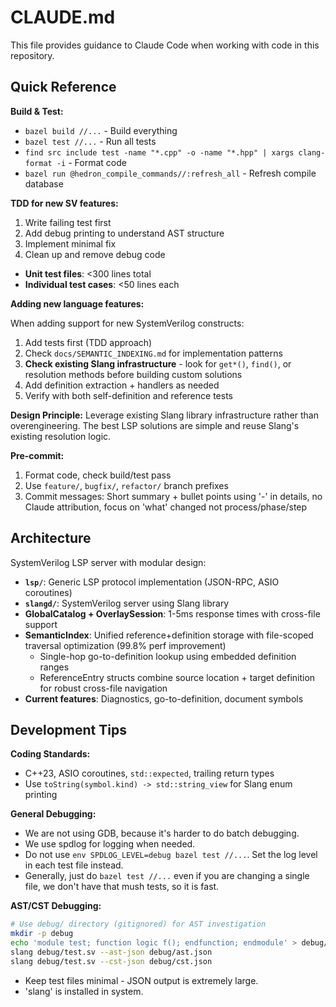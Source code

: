 # CLAUDE.md

This file provides guidance to Claude Code when working with code in this repository.

## Quick Reference

**Build & Test:**

- `bazel build //...` - Build everything
- `bazel test //...` - Run all tests
- `find src include test -name "*.cpp" -o -name "*.hpp" | xargs clang-format -i` - Format code
- `bazel run @hedron_compile_commands//:refresh_all` - Refresh compile database

**TDD for new SV features:**

1. Write failing test first
2. Add debug printing to understand AST structure
3. Implement minimal fix
4. Clean up and remove debug code

- **Unit test files**: <300 lines total
- **Individual test cases**: <50 lines each

**Adding new language features:**

When adding support for new SystemVerilog constructs:
1. Add tests first (TDD approach)
2. Check `docs/SEMANTIC_INDEXING.md` for implementation patterns
3. **Check existing Slang infrastructure** - look for `get*()`, `find()`, or resolution methods before building custom solutions
4. Add definition extraction + handlers as needed
5. Verify with both self-definition and reference tests

**Design Principle:**
Leverage existing Slang library infrastructure rather than overengineering. The best LSP solutions are simple and reuse Slang's existing resolution logic.

**Pre-commit:**

1. Format code, check build/test pass
2. Use `feature/`, `bugfix/`, `refactor/` branch prefixes
3. Commit messages: Short summary + bullet points using '-' in details, no Claude attribution, focus on 'what' changed not process/phase/step

## Architecture

SystemVerilog LSP server with modular design:

- **`lsp/`**: Generic LSP protocol implementation (JSON-RPC, ASIO coroutines)
- **`slangd/`**: SystemVerilog server using Slang library
- **GlobalCatalog + OverlaySession**: 1-5ms response times with cross-file support
- **SemanticIndex**: Unified reference+definition storage with file-scoped traversal optimization (99.8% perf improvement)
  - Single-hop go-to-definition lookup using embedded definition ranges
  - ReferenceEntry structs combine source location + target definition for robust cross-file navigation
- **Current features**: Diagnostics, go-to-definition, document symbols

## Development Tips

**Coding Standards:**

- C++23, ASIO coroutines, `std::expected`, trailing return types
- Use `toString(symbol.kind) -> std::string_view` for Slang enum printing

**General Debugging:**

- We are not using GDB, because it's harder to do batch debugging.
- We use spdlog for logging when needed.
- Do not use `env SPDLOG_LEVEL=debug bazel test //...`. Set the log level in each test file instead.
- Generally, just do `bazel test //...` even if you are changing a single file, we don't have that mush tests, so it is fast.

**AST/CST Debugging:**

```bash
# Use debug/ directory (gitignored) for AST investigation
mkdir -p debug
echo 'module test; function logic f(); endfunction; endmodule' > debug/test.sv
slang debug/test.sv --ast-json debug/ast.json
slang debug/test.sv --cst-json debug/cst.json
```

- Keep test files minimal - JSON output is extremely large.
- 'slang' is installed in system.
